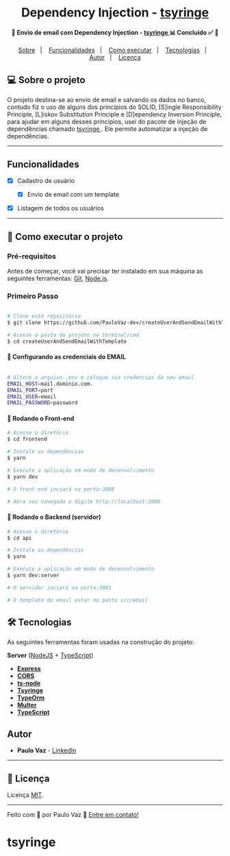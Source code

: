 <h1 align="center">
  Dependency Injection -
    <a href="https://github.com/microsoft/tsyringe">
    tsyringe
  </a>
</h1>

<h4 align="center">
	🚧 Envio de email com Dependency Injection -
    <a href="https://github.com/microsoft/tsyringe">
      tsyringe
    </a>
    📊 Concluído ✅ 🚧
</h4>

<p align="center">
 <a href="#-sobre-o-projeto">Sobre</a>&nbsp;&nbsp;&nbsp;|&nbsp;&nbsp;&nbsp;
 <a href="#wrench-funcionalidades">Funcionalidades</a>&nbsp;&nbsp;&nbsp;|&nbsp;&nbsp;&nbsp;
 <a href="#-como-executar-o-projeto">Como executar</a>&nbsp;&nbsp;&nbsp;|&nbsp;&nbsp;&nbsp;
 <a href="#-tecnologias">Tecnologias</a>&nbsp;&nbsp;&nbsp;|&nbsp;&nbsp;&nbsp;
 <a href="#autor">Autor</a>&nbsp;&nbsp;&nbsp;|&nbsp;&nbsp;&nbsp;
 <a href="#memo-licença">Licença</a>
</p>

## 💻 Sobre o projeto


O projeto destina-se ao envio de email e salvando os dados no banco, contudo fiz o uso de alguns dos princípios do SOLID, [S]ingle Responsibility Principle, [L]iskov Substitution Principle e [D]ependency Inversion Principle, para ajudar em alguns desses principios, usei do pacote de injeção de dependências chamado
    <a href="https://github.com/microsoft/tsyringe">
      tsyringe
    </a>
    . Ele permite automatizar a injeção de dependências.

---


## Funcionalidades

- [x] Cadastro de usuário
  - [x] Envio de email com um template
- [x] Listagem de todos os usuários


---

## 🚀 Como executar o projeto

### Pré-requisitos

Antes de começar, você vai precisar ter instalado em sua máquina as seguintes ferramentas:
[Git](https://git-scm.com), [Node.js](https://nodejs.org/en/).

### Primeiro Passo

```bash

# Clone este repositório
$ git clone https://github.com/PauloVaz-dev/createUserAndSendEmailWithTemplate.git

# Acesse a pasta do projeto no terminal/cmd
$ cd createUserAndSendEmailWithTemplate

```

#### 🎲 Configurando as credenciais do EMAIL

```bash

# Altere o arquivo .env e coloque sua credencias da seu email
EMAIL_HOST=mail.dominio.com.
EMAIL_PORT=port
EMAIL_USER=email
EMAIL_PASSWORD=password

```

#### 🎲 Rodando o Front-end

```bash
# Acesse o diretório
$ cd frontend

# Instale as dependências
$ yarn

# Execute a aplicação em modo de desenvolvimento
$ yarn dev

# O front-end inciará na porta:3000

# Abra seu navegado e digite http://localhost:3000

```

#### 🎲 Rodando o Backend (servidor)

```bash
# Acesse o diretório
$ cd api

# Instale as dependências
$ yarn

# Execute a aplicação em modo de desenvolvimento
$ yarn dev:server

# O servidor inciará na porta:3001

# O template do email estar na pasta src/email

```

## 🛠 Tecnologias

As seguintes ferramentas foram usadas na construção do projeto:

**Server**  ([NodeJS](https://nodejs.org/en/)  +  [TypeScript](https://www.typescriptlang.org/))

-   **[Express](https://expressjs.com/)**
-   **[CORS](https://expressjs.com/en/resources/middleware/cors.html)**
-   **[ts-node](https://github.com/TypeStrong/ts-node)**
-   **[Tsyringe](https://github.com/microsoft/tsyringe)**
-   **[TypeOrm](https://github.com/microsoft/tsyringe)**
-   **[Multer](https://github.com/microsoft/tsyringe)**
-   **[TypeScript](https://github.com/microsoft/tsyringe)**




## Autor

* **Paulo Vaz** - [LinkedIn](https://www.linkedin.com/in/paulo-vaz-05296a46/)

---

## :memo: Licença

Licença [MIT](./LICENSE).

---
Feito com :blue_heart: por Paulo Vaz :wave: [Entre em contato!](https://www.linkedin.com/in/paulovaz-dev/)
# tsyringe
